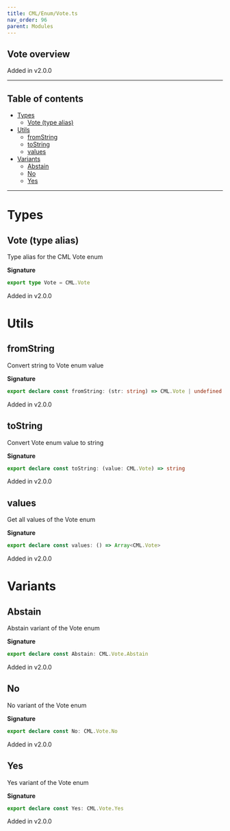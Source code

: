```yaml
---
title: CML/Enum/Vote.ts
nav_order: 96
parent: Modules
---
```


## Vote overview

Added in v2.0.0

---

<h2 class="text-delta">Table of contents</h2>

- [Types](#types)
  - [Vote (type alias)](#vote-type-alias)
- [Utils](#utils)
  - [fromString](#fromstring)
  - [toString](#tostring)
  - [values](#values)
- [Variants](#variants)
  - [Abstain](#abstain)
  - [No](#no)
  - [Yes](#yes)

---

# Types

## Vote (type alias)

Type alias for the CML Vote enum

**Signature**

```ts
export type Vote = CML.Vote
```

Added in v2.0.0

# Utils

## fromString

Convert string to Vote enum value

**Signature**

```ts
export declare const fromString: (str: string) => CML.Vote | undefined
```

Added in v2.0.0

## toString

Convert Vote enum value to string

**Signature**

```ts
export declare const toString: (value: CML.Vote) => string
```

Added in v2.0.0

## values

Get all values of the Vote enum

**Signature**

```ts
export declare const values: () => Array<CML.Vote>
```

Added in v2.0.0

# Variants

## Abstain

Abstain variant of the Vote enum

**Signature**

```ts
export declare const Abstain: CML.Vote.Abstain
```

Added in v2.0.0

## No

No variant of the Vote enum

**Signature**

```ts
export declare const No: CML.Vote.No
```

Added in v2.0.0

## Yes

Yes variant of the Vote enum

**Signature**

```ts
export declare const Yes: CML.Vote.Yes
```

Added in v2.0.0
